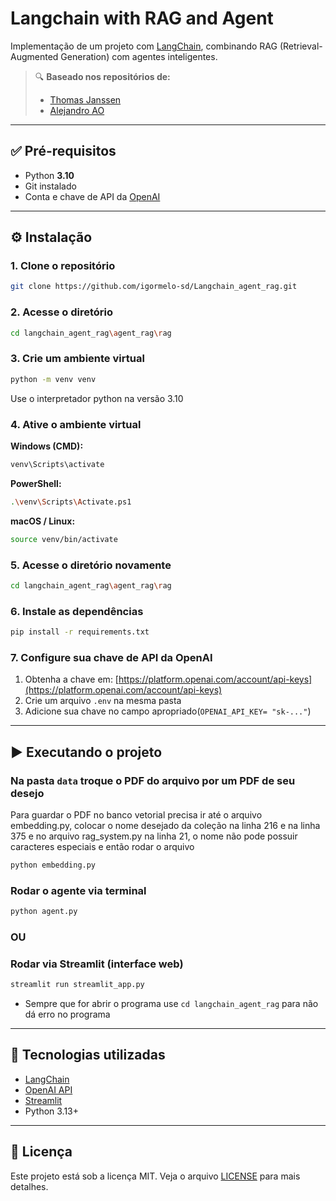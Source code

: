 # Langchain with RAG and Agent 

Implementação de um projeto com [LangChain](https://www.langchain.com/), combinando RAG (Retrieval-Augmented Generation) com agentes inteligentes.

> 🔍 **Baseado nos repositórios de:**
>
> * [Thomas Janssen](https://github.com/ThomasJanssen-tech/Retrieval-Augmented-Generation/tree/main)
> * [Alejandro AO](https://github.com/alejandro-ao/ask-multiple-pdfs)


---

## ✅ Pré-requisitos

* Python **3.10**
* Git instalado
* Conta e chave de API da [OpenAI](https://platform.openai.com/account/api-keys)

---

## ⚙️ Instalação

### 1. Clone o repositório

```bash
git clone https://github.com/igormelo-sd/Langchain_agent_rag.git
```

### 2. Acesse o diretório

```bash
cd langchain_agent_rag\agent_rag\rag
```

### 3. Crie um ambiente virtual

```bash
python -m venv venv
```
Use o interpretador python na versão 3.10 

### 4. Ative o ambiente virtual


**Windows (CMD):**

```bash
venv\Scripts\activate
```

**PowerShell:**

```bash
.\venv\Scripts\Activate.ps1
```

**macOS / Linux:**

```bash
source venv/bin/activate
```
### 5. Acesse o diretório novamente

```bash
cd langchain_agent_rag\agent_rag\rag
```

### 6. Instale as dependências

```bash
pip install -r requirements.txt
```

### 7. Configure sua chave de API da OpenAI

1. Obtenha a chave em: [https://platform.openai.com/account/api-keys](https://platform.openai.com/account/api-keys)
2. Crie um arquivo `.env` na mesma pasta 
3. Adicione sua chave no campo apropriado(`OPENAI_API_KEY= "sk-..."`)

---

## ▶️ Executando o projeto

### Na pasta `data` troque o PDF do arquivo por um PDF de seu desejo

Para guardar o PDF no banco vetorial precisa ir até o arquivo embedding.py, colocar o nome desejado da coleção na linha 216 e na linha 375 e no arquivo rag_system.py na linha 21, o nome não pode possuir caracteres especiais e então rodar o arquivo
```bash
python embedding.py
```

### Rodar o agente via terminal

```bash
python agent.py
```

###  OU

### Rodar via Streamlit (interface web)

```bash
streamlit run streamlit_app.py
```

* Sempre que for abrir o programa use `cd langchain_agent_rag` para não dá erro no programa

---

## 🧠 Tecnologias utilizadas

* [LangChain](https://www.langchain.com/)
* [OpenAI API](https://platform.openai.com/)
* [Streamlit](https://streamlit.io/)
* Python 3.13+

---

## 📄 Licença

Este projeto está sob a licença MIT. Veja o arquivo [LICENSE](./LICENSE) para mais detalhes.
